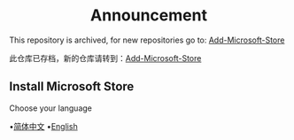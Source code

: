 <h1 align="center">Announcement</h1>

This repository is archived, for new repositories go to: [Add-Microsoft-Store](https://github.com/Goo-aw233/Add-Microsoft-Store)

此仓库已存档，新的仓库请转到：[Add-Microsoft-Store](https://github.com/Goo-aw233/Add-Microsoft-Store)

## Install Microsoft Store
 Choose your language 

•[简体中文](/Zh_Hans.md)
•[English](/En-Us.md)
